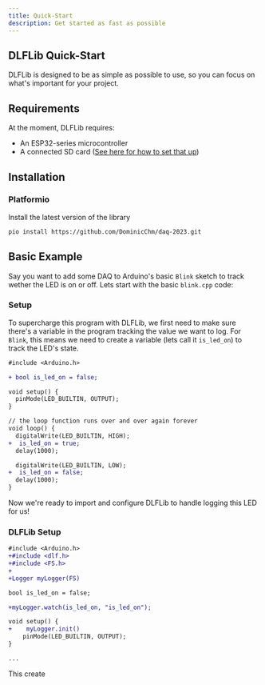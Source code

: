 ```yaml
---
title: Quick-Start
description: Get started as fast as possible
---
```


## DLFLib Quick-Start
DLFLib is designed to be as simple as possible to use, so you can focus on what's important for your project.

## Requirements
At the moment, DLFLib requires:
- An ESP32-series microcontroller
- A connected SD card ([See here for how to set that up](https://randomnerdtutorials.com/esp32-microsd-card-arduino/))

## Installation

### Platformio
Install the latest version of the library
```sh
pio install https://github.com/DominicChm/daq-2023.git
```

## Basic Example
Say you want to add some DAQ to Arduino's basic `Blink` sketch to track wether the LED is on or off. Lets start with the basic `blink.cpp` code:
### Setup
To supercharge this program with DLFLib, we first need to make sure there's a variable in the program tracking the value we want to log. 
For `Blink`, this means we need to create a variable (lets call it `is_led_on`) to track the LED's state.

```diff lang="c++"
#include <Arduino.h>

+ bool is_led_on = false;

void setup() {
  pinMode(LED_BUILTIN, OUTPUT);
}

// the loop function runs over and over again forever
void loop() {
  digitalWrite(LED_BUILTIN, HIGH);
+  is_led_on = true;
  delay(1000);

  digitalWrite(LED_BUILTIN, LOW);
+  is_led_on = false;
  delay(1000);
}
```
Now we're ready to import and configure DLFLib to handle logging this LED for us!

### DLFLib Setup
```diff lang="c++"
#include <Arduino.h>
+#include <dlf.h>
+#include <FS.h>
+
+Logger myLogger(FS)

bool is_led_on = false;

+myLogger.watch(is_led_on, "is_led_on");

void setup() {
+    myLogger.init()
    pinMode(LED_BUILTIN, OUTPUT);
}

...
```
This create
